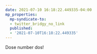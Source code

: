 ```yaml
---
date: 2021-07-10 16:18:22.449335-04:00
mp_properties:
  mp-syndicate-to:
  - twitter_bridgy_no_link
  published:
  - '2021-07-10T16:18:22.449335'
---
```


Dose number dos!